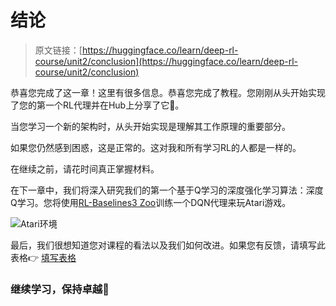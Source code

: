 # 结论

> 原文链接：[https://huggingface.co/learn/deep-rl-course/unit2/conclusion](https://huggingface.co/learn/deep-rl-course/unit2/conclusion)

恭喜您完成了这一章！这里有很多信息。恭喜您完成了教程。您刚刚从头开始实现了您的第一个RL代理并在Hub上分享了它🥳。

当您学习一个新的架构时，从头开始实现是理解其工作原理的重要部分。

如果您仍然感到困惑，这是正常的。这对我和所有学习RL的人都是一样的。

在继续之前，请花时间真正掌握材料。

在下一章中，我们将深入研究我们的第一个基于Q学习的深度强化学习算法：深度Q学习。您将使用[RL-Baselines3 Zoo](https://github.com/DLR-RM/rl-baselines3-zoo)训练一个DQN代理来玩Atari游戏。

![Atari环境](../Images/bf441b005cda192d0dc86eb42475aeb3.png)

最后，我们很想知道您对课程的看法以及我们如何改进。如果您有反馈，请填写此表格👉 [填写表格](https://forms.gle/BzKXWzLAGZESGNaE9)

### 继续学习，保持卓越🤗
